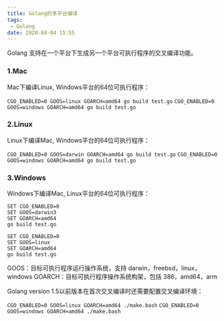 ```yaml
---
title: Golang的多平台编译
tags:
 - Golang
date: 2020-04-04 15:55
---
```


Golang 支持在一个平台下生成另一个平台可执行程序的交叉编译功能。
<!-- more -->
### 1.Mac

Mac下编译Linux, Windows平台的64位可执行程序：

`CGO_ENABLED=0 GOOS=linux GOARCH=amd64 go build test.go`
`CGO_ENABLED=0 GOOS=windows GOARCH=amd64 go build test.go`

### 2.Linux

Linux下编译Mac, Windows平台的64位可执行程序：

`CGO_ENABLED=0 GOOS=darwin GOARCH=amd64 go build test.go`
`CGO_ENABLED=0 GOOS=windows GOARCH=amd64 go build test.go`

### 3.Windows

Windows下编译Mac, Linux平台的64位可执行程序：

```
SET CGO_ENABLED=0
SET GOOS=darwin3
SET GOARCH=amd64
go build test.go
```

```
SET CGO_ENABLED=0
SET GOOS=linux
SET GOARCH=amd64
go build test.go
```


GOOS：目标可执行程序运行操作系统，支持 darwin，freebsd，linux，windows
GOARCH：目标可执行程序操作系统构架，包括 386，amd64，arm

Golang version 1.5以前版本在首次交叉编译时还需要配置交叉编译环境：

`CGO_ENABLED=0 GOOS=linux GOARCH=amd64 ./make.bash`
`CGO_ENABLED=0 GOOS=windows GOARCH=amd64 ./make.bash`